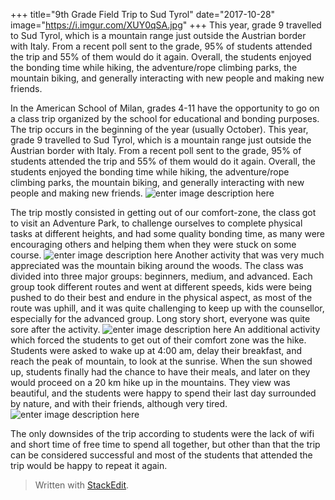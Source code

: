 +++
title="9th Grade Field Trip to Sud Tyrol"
date="2017-10-28"
image="https://i.imgur.com/XUY0qSA.jpg"
+++
This year, grade 9 travelled to Sud Tyrol, which is a mountain range just outside the Austrian border with Italy. From a recent poll sent to the grade, 95% of students attended the trip and 55% of them would do it again. Overall, the students enjoyed the bonding time while hiking, the adventure/rope climbing parks, the mountain biking, and generally interacting with new people and making new friends. 
<!--more-->

In the American School of Milan, grades 4-11 have the opportunity to go on a class trip organized by the school for educational and bonding purposes. The trip occurs in the beginning of the year (usually October). This year, grade 9 travelled to Sud Tyrol, which is a mountain range just outside the Austrian border with Italy. From a recent poll sent to the grade, 95% of students attended the trip and 55% of them would do it again. Overall, the students enjoyed the bonding time while hiking, the adventure/rope climbing parks, the mountain biking, and generally interacting with new people and making new friends. 
![enter image description here](https://i.imgur.com/XUY0qSA.jpg)

The trip mostly consisted in getting out of our comfort-zone, the class got to visit an Adventure Park, to challenge ourselves to complete physical tasks at different heights, and had some quality bonding time, as many were encouraging others and helping them when they were stuck on some course. 
![enter image description here](https://i.imgur.com/GluA1Uz.jpg)
Another activity that was very much appreciated was the mountain biking around the woods. The class was divided into three major groups: beginners, medium, and advanced. Each group took different routes and went at different speeds, kids were being pushed to do their best and endure in the physical aspect, as most of the route was uphill, and it was quite challenging to keep up with the counsellor, especially for the advanced group. Long story short, everyone was quite sore after the activity. 
![enter image description here](https://i.imgur.com/BZnf3UW.jpg)
An additional activity which forced the students to get out of their comfort zone was the hike. Students were asked to wake up at 4:00 am, delay their breakfast, and reach the peak of mountain, to look at the sunrise. When the sun showed up, students finally had the chance to have their meals, and later on they would proceed on a 20 km hike up in the mountains. They view was beautiful, and the students were happy to spend their last day surrounded by nature, and with their friends, although very tired. 
![enter image description here](https://i.imgur.com/hfrZHFg.jpg)

The only downsides of the trip according to students were the lack of wifi and short time of free time to spend all together, but other than that the trip can be considered successful and most of the students that attended the trip would be happy to repeat it again. 


> Written with [StackEdit](https://stackedit.io/).
